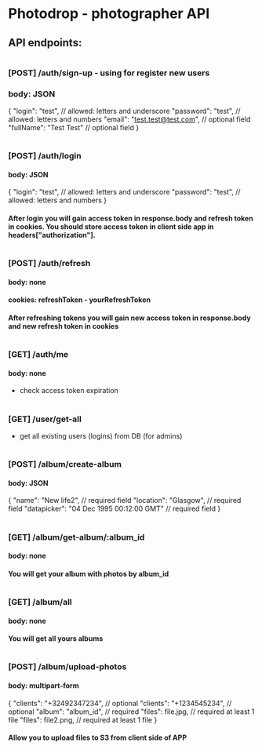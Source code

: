 # Photodrop - photographer API
## API endpoints:
#
### [POST] /auth/sign-up - using for register new users
### body: JSON
{
	"login": "test", // allowed: letters and underscore
	"password": "test", // allowed: letters and numbers
	"email": "test.test@test.com", // optional field
	"fullName": "Test Test" // optional field
}
#
### [POST] /auth/login
#### body: JSON
{
	"login": "test", // allowed: letters and underscore
	"password": "test", // allowed: letters and numbers
}
#### After login you will gain access token in response.body and refresh token in cookies. You should store access token in client side app in headers["authorization"].
#
### [POST] /auth/refresh
#### body: none
#### cookies: refreshToken - yourRefreshToken
#### After refreshing tokens you will gain new access token in response.body and new refresh token in cookies
#
### [GET] /auth/me
#### body: none
- check access token expiration
#
### [GET] /user/get-all
- get all existing users (logins) from DB (for admins)
#
### [POST] /album/create-album
#### body: JSON
{
	"name": "New life2", // required field
	"location": "Glasgow", // required field
	"datapicker": "04 Dec 1995 00:12:00 GMT" // required field
}
#
### [GET] /album/get-album/:album_id
#### body: none
#### You will get your album with photos by album_id
#
### [GET] /album/all
#### body: none
#### You will get all yours albums
#
### [POST] /album/upload-photos
#### body: multipart-form
{
  "clients": "+32492347234", // optional
  "clients": "+1234545234", // optional
  "album": "album_id", // required
  "files": file.jpg, // required at least 1 file
  "files": file2.png, // required at least 1 file
}
#### Allow you to upload files to S3 from client side of APP
#

